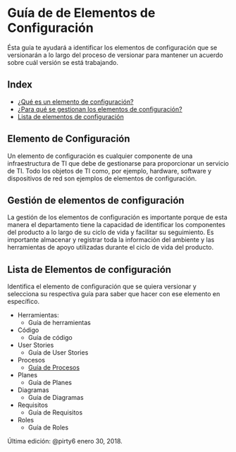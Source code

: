 # Guía de de Elementos de Configuración
Ésta guía te ayudará a identificar los elementos de configuración que se versionarán a lo largo del proceso  de versionar para mantener un acuerdo sobre cuál versión se está trabajando. 

## Index
* [¿Qué es un elemento de configuración?](#Elemento)
* [¿Para qué se gestionan los elementos de configuración?](#Gestion)
* [Lista de elementos de configuración](#Lista)

<a id="Elemento"></a>
## Elemento de Configuración
Un elemento de configuración es cualquier componente de una infraestructura de TI que debe de gestionarse para proporcionar un servicio de TI. Todo los objetos de TI como, por ejemplo, hardware, software y dispositivos de red son ejemplos de elementos de configuración.

<a id="Gestion"></a>
## Gestión de elementos de configuración
La gestión de los elementos de configuración es importante porque de esta manera el departamento tiene la capacidad de identificar los componentes del producto a lo largo de su ciclo de vida y facilitar su seguimiento. Es importante almacenar y registrar toda la información del ambiente y las herramientas de apoyo utilizadas durante el ciclo de vida del producto.


<a id="Lista"></a>
## Lista de Elementos de configuración
Identifica el elemento de configuración que se quiera versionar y selecciona su respectiva guía para saber que hacer con ese elemento en específico.

* Herramientas:
  * Guía de herramientas
* Código
  * Guía de código
* User Stories
  * Guía de User Stories
* Procesos
  * [Guía de Procesos](https://github.com/CaveLabs-1/Wiki/blob/master/Configuracion/Guias/Guia%20Procesos.md)
* Planes
  * Guía de Planes
* Diagramas
  * Guía de Diagramas
* Requisitos
  * Guía de Requisitos
* Roles
  * Guía de Roles


Última edición: @pirty6 enero 30, 2018.
